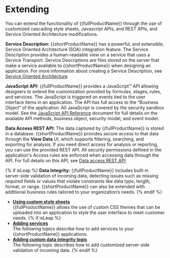 # Extending 

You can extend the functionality of {{fullProductName}} through the use of customized cascading style sheets, Javascript APIs, and REST APIs, and Service Oriented Architecture modifications.

**Service Description:**
{{shortProductName}} has a powerful, and extensible, Service Oriented Architecture \(SOA\) integration feature. The Service Description provides a human-readable view on a service that uses a Service Transport. Service Descriptions are files stored on the server that make a service available to {{shortProductName}} when designing an application. For more information about creating a Service Description, see [Service Oriented Architecture](cr_using_apps_exposing_service_to.md).

**JavaScript API:**
{{fullProductName}} provides a JavaScript™ API allowing designers to extend the customization provided by formulas, stages, rules, and services. The JavaScript is triggered on events tied to the user interface items in an application. The API has full access to the “Business Object” of the application. All JavaScript is covered by the security sandbox model. See the [JavaScript API Reference](ref_javascript_api.md#) document for full details on the available API methods, business object, security model, and event model.

**Data Access REST API:** 
The data captured by {{fullProductName}} is stored in a database. {{shortProductName}} provides secure access to that data through the **View Data** UI, which supports filtering, searching, and exporting for analysis. If you need direct access for analysis or reporting, you can use the provided REST API. All security permissions defined in the application's Access rules are enforced when accessing data through the API. For full details on this API, see [Data access REST API](ref_data_access_rest_api.md).

{% if isLeap %}
**Data Integrity:**
{{fullProductName}} includes built-in server-side validation of incoming data, detecting issues such as missing required fields or values that violate constraints like data type, length, format, or range. {{shortProductName}} can also be extended with additional business rules tailored to your organization’s needs.
{% endif %}

-   **[Using custom style sheets](ex_css_toc.md)**  
{{fullProductName}} allows the use of custom CSS themes that can be uploaded into an application to style the user interface to meet customer needs.
{% if isLeap %}
-   **[Adding services](services_toc.md)**  
The following topics describe how to add services to your {{shortProductName}} applications.
-   **[Adding custom data integrity logic](ex_add_custom_data_integrity_rules.md)**  
The following topic describes how to add customized server-side validation of incoming data.
{% endif %}

